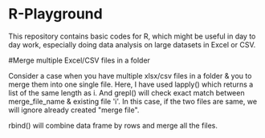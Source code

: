 # R-Playground

This repository contains basic codes for R, which might be useful in day to day work, especially doing data analysis on large datasets in Excel or CSV.

#Merge multiple Excel/CSV files in a folder

Consider a case when you have multiple xlsx/csv files in a folder & you to merge them into one single file. Here, I have used lapply() which returns a list of the same length as i. And grepl() will check exact match between merge_file_name & existing file 'i'. In this case, if the two files are same, we will ignore already created "merge file". 

rbind() will combine data frame by rows and merge all the files. 

